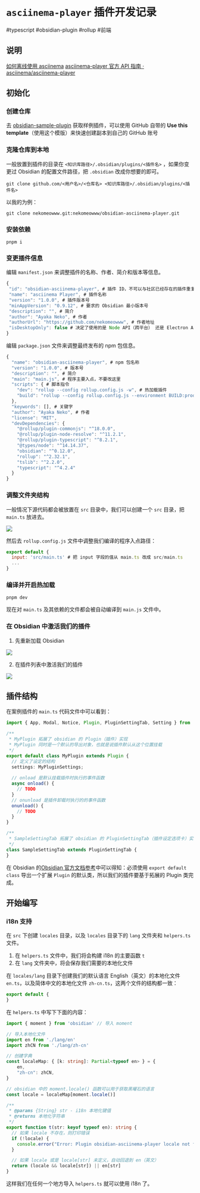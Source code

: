 # `asciinema-player` 插件开发记录

#typescript #obsidian-plugin #rollup #前端

## 说明

[如何离线使用 asciinema](https://unix.stackexchange.com/questions/512450/how-to-use-asciinema-offline)
[asciinema-player 官方 API 指南 · asciinema/asciinema-player](https://github.com/asciinema/asciinema-player/blob/develop/README.md#use-the-player-in-your-html-page)

## 初始化

### 创建仓库

去 [obsidian-sample-plugin](https://github.com/obsidianmd/obsidian-sample-plugin) 获取样例插件，可以使用 GitHub 自带的 **Use this template**（使用这个模版）来快速创建副本到自己的 GitHub 账号

### 克隆仓库到本地

一般放置到插件的目录在  `<知识库路径>/.obsidian/plugins/<插件名>` ，如果你变更过 Obsidian 的配置文件路径，把 `.obsidian` 改成你想要的即可。

```shell
git clone github.com/<用户名>/<仓库名> <知识库路径>/.obsidian/plugins/<插件名>
```

以我的为例：

```shell
git clone nekomeowww.git:nekomeowww/obsidian-asciinema-player.git
```

### 安装依赖

```shell
pnpm i
```

### 变更插件信息

编辑 `manifest.json` 来调整插件的名称、作者、简介和版本等信息。

```javascript
{
 "id": "obsidian-asciinema-player", # 插件 ID，不可以与社区已经存在的插件重复
 "name": "asciinema Player", # 插件名称
 "version": "1.0.0", # 插件版本号
 "minAppVersion": "0.9.12", # 要求的 Obsidian 最小版本号
 "description": "", # 简介
 "author": "Ayaka Neko", # 作者
 "authorUrl": "https://github.com/nekomeowww", # 作者地址
 "isDesktopOnly": false # 决定了使用的是 Node API（跨平台） 还是 Electron API（桌面端）
}
```

编辑 `package.json` 文件来调整最终发布的 npm 包信息。

```javascript
{
  "name": "obsidian-asciinema-player", # npm 包名称
  "version": "1.0.0", # 版本号
  "description": "", # 简介
  "main": "main.js", # 程序主要入点，不要改这里
  "scripts": { # 脚本指令
    "dev": "rollup --config rollup.config.js -w", # 热加载插件
    "build": "rollup --config rollup.config.js --environment BUILD:production" # 构建发布版本
  },
  "keywords": [], # 关键字
  "author": "Ayaka Neko", # 作者
  "license": "MIT",
  "devDependencies": {
    "@rollup/plugin-commonjs": "^18.0.0",
    "@rollup/plugin-node-resolve": "^11.2.1",
    "@rollup/plugin-typescript": "^8.2.1",
    "@types/node": "^14.14.37",
    "obsidian": "^0.12.0",
    "rollup": "^2.32.1",
    "tslib": "^2.2.0",
    "typescript": "^4.2.4"
  }
}
```

### 调整文件夹结构

一般情况下源代码都会被放置在 `src` 目录中，我们可以创建一个 `src` 目录，把 `main.ts` 放进去。

![](../assets/image_20211013185835.png)

然后去 `rollup.config.js` 文件中调整我们编译的程序入点路径：

```javascript
export default {
  input: 'src/main.ts' # 把 input 字段的值从 main.ts 改成 src/main.ts
  ...
}
```

### 编译并开启热加载

```shell
pnpm dev
```

现在对 `main.ts` 及其依赖的文件都会被自动编译到 `main.js` 文件中。

### 在 Obsidian 中激活我们的插件

1. 先重新加载 Obsidian

![](../assets/image_20211013185238.png)

2. 在插件列表中激活我们的插件

![](../assets/image_20211013185153.png)

## 插件结构

在案例插件的 `main.ts` 代码文件中可以看到：

```TypeScript
import { App, Modal, Notice, Plugin, PluginSettingTab, Setting } from 'obsidian'

/**
 * MyPlugin 拓展了 obsidian 的 Plugin（插件）实现
 * MyPlugin 同时是一个默认的导出对象，也就是说插件默认从这个位置挂载
 */
export default class MyPlugin extends Plugin {
  // 定义了设定的结构
  settings: MyPluginSettings;
 
  // onload 是默认挂载插件时执行的事件函数
  async onload() {
    // TODO
  }
  // onunload 是插件卸载时执行的的事件函数
  onunload() {
    // TODO
  }
}

/**
 * SampleSettingTab 拓展了 obsidian 的 PluginSettingTab（插件设定选项卡）实现
 */
class SampleSettingTab extends PluginSettingTab {
}
```

在 Obsidian 的[Obsidian 官方文档参考](Obsidian%20%E5%AE%98%E6%96%B9%E6%96%87%E6%A1%A3%E5%8F%82%E8%80%83.md)中可以得知：必须使用 `export default class` 导出一个扩展 `Plugin` 的默认类，所以我们的插件要基于拓展的 Plugin 类完成。

## 开始编写

### i18n 支持

在 `src` 下创建 `locales` 目录，以及 `locales` 目录下的 `lang` 文件夹和 `helpers.ts` 文件。

1. 在 `helpers.ts` 文件中，我们将会构建 i18n 的主要函数 `t`
2. 在 `lang` 文件夹中，将会保存我们需要的本地化文件

在 `locales/lang` 目录下创建我们的默认语言 English（英文）的本地化文件 `en.ts`，以及简体中文的本地化文件 `zh-cn.ts`，这两个文件的结构都一致：

```typescript
export default {
}
```

在 `helpers.ts` 中写下下面的内容：

```typescript
import { moment } from 'obsidian' // 导入 moment

// 导入本地化文件
import en from './lang/en'
import zhCN from './lang/zh-cn'

// 创建字典
const localeMap: { [k: string]: Partial<typeof en> } = {
    en,
    "zh-cn": zhCN,
}

// obsidian 中的 moment.locale() 函数可以用于获取黑曜石的语言
const locale = localeMap[moment.locale()]

/**
 * @params {String} str - i18n 本地化键值
 * @returns 本地化字符串
 */
export function t(str: keyof typeof en): string {
  // 如果 locale 不存在，则打印错误
  if (!locale) {
    console.error("Error: Plugin obsidian-asciinema-player locale not found", moment.locale());
  }

  // 如果 locale 或是 locale[str] 未定义，自动回退到 en（英文）
  return (locale && locale[str]) || en[str]
}
```

这样我们在任何一个地方导入 `helpers.ts` 就可以使用 i18n 了。
